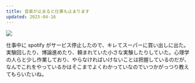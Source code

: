 ```yaml
---
title: 音楽が止まると仕事も止まります
updated: 2025-04-16
---
```

![](https://i.imgur.com/K1VHdY4.jpeg)

仕事中に spotify がサービス停止したので、キレてスーパーに買い出しに出た。実験回したり、博論進めたり、頼まれていた小さな実験したりしていた。心理学の人らと少し作業しており、やらなければいけないことは把握しているのだが、なんでこれをやっているかはそこまでよくわかっていなのでいつかがっつり教えてもらいたいね。